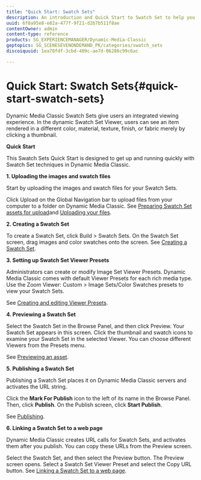 ```yaml
---
title: "Quick Start: Swatch Sets"
description: An introduction and Quick Start to Swatch Set to help you get up and running quickly.
uuid: 6f8a95e8-e82a-477f-9f21-d2b7b511f8ae
contentOwner: admin
content-type: reference
products: SG_EXPERIENCEMANAGER/Dynamic-Media-Classic
geptopics: SG_SCENESEVENONDEMAND_PK/categories/swatch_sets
discoiquuid: 1ea70fdf-3cbd-409c-ae7d-06286c99c6ac

---
```


# Quick Start: Swatch Sets{#quick-start-swatch-sets}

Dynamic Media Classic Swatch Sets give users an integrated viewing experience. In the dynamic Swatch Set Viewer, users can see an item rendered in a different color, material, texture, finish, or fabric merely by clicking a thumbnail.

**Quick Start**

This Swatch Sets Quick Start is designed to get up and running quickly with Swatch Set techniques in Dynamic Media Classic.

**1. Uploading the images and swatch files**

Start by uploading the images and swatch files for your Swatch Sets.

Click Upload on the Global Navigation bar to upload files from your computer to a folder on Dynamic Media Classic. See [Preparing Swatch Set assets for upload](preparing-swatch-set-assets-upload.md#preparing-swatch-set-assets-for-upload)and [Uploading your files](uploading-files.md#uploading-your-files).

**2. Creating a Swatch Set**

To create a Swatch Set, click Build > Swatch Sets. On the Swatch Set screen, drag images and color swatches onto the screen. See [Creating a Swatch Set](creating-swatch-set.md#creating-a-swatch-set).

**3. Setting up Swatch Set Viewer Presets**

Administrators can create or modify Image Set Viewer Presets. Dynamic Media Classic comes with default Viewer Presets for each rich media type. Use the Zoom Viewer: Custom > Image Sets/Color Swatches presets to view your Swatch Sets.

See [Creating and editing Viewer Presets](application-setup.md#adding-and-editing-viewer-presets).

**4. Previewing a Swatch Set**

Select the Swatch Set in the Browse Panel, and then click Preview. Your Swatch Set appears in this screen. Click the thumbnail and swatch icons to examine your Swatch Set in the selected Viewer. You can choose different Viewers from the Presets menu.

See [Previewing an asset](previewing-asset.md#previewing-an-asset).

**5. Publishing a Swatch Set**

Publishing a Swatch Set places it on Dynamic Media Classic servers and activates the URL string.

Click the **Mark For Publish** icon to the left of its name in the Browse Panel. Then, click **Publish**. On the Publish screen, click **Start Publish**.

See [Publishing](publishing-files.md#publishing-files).

**6. Linking a Swatch Set to a web page**

Dynamic Media Classic creates URL calls for Swatch Sets, and activates them after you publish. You can copy these URLs from the Preview screen.

Select the Swatch Set, and then select the Preview button. The Preview screen opens. Select a Swatch Set Viewer Preset and select the Copy URL button. See [Linking a Swatch Set to a web page](linking-swatch-set-web-page.md#linking-a-swatch-set-to-a-web-page).
